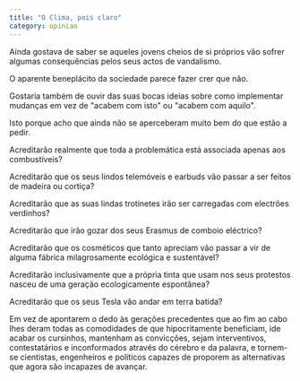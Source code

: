 ```yaml
---
title: "O Clima, pois claro"
category: opiniao
---
```


Ainda gostava de saber se aqueles jovens cheios de si próprios vão sofrer algumas consequências pelos seus actos de vandalismo.

O aparente beneplácito da sociedade parece fazer crer que não.

Gostaria também de ouvir das suas bocas ideias sobre como implementar mudanças em vez de "acabem com isto" ou "acabem com aquilo".

Isto porque acho que ainda não se aperceberam muito bem do que estão a pedir.

Acreditarão realmente que toda a problemática está associada apenas aos combustíveis?

Acreditarão que os seus lindos telemóveis e earbuds vão passar a ser feitos de madeira ou cortiça?

Acreditarão que as suas lindas trotinetes irão ser carregadas com electrões verdinhos?

Acreditarão que irão gozar dos seus Erasmus de comboio eléctrico?

Acreditarão que os cosméticos que tanto apreciam vão passar a vir de alguma fábrica milagrosamente ecológica e sustentável?

Acreditarão inclusivamente que a própria tinta que usam nos seus protestos nasceu de uma geração ecologicamente espontânea?

Acreditarão que os seus Tesla vão andar em terra batida?

Em vez de apontarem o dedo às gerações precedentes que ao fim ao cabo lhes deram todas as comodidades de que hipocritamente beneficiam, ide acabar os cursinhos, mantenham as convicções, sejam interventivos, contestatários e inconformados através do cérebro e da palavra, e tornem-se cientistas, engenheiros e políticos capazes de proporem as alternativas que agora são incapazes de avançar.
